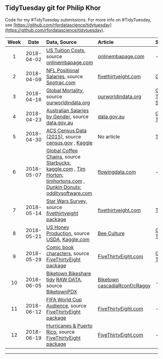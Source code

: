 ## TidyTuesday git for Philip Khor

Code for my #TidyTuesday submissions. For more info on #TidyTuesday, see [https://github.com/rfordatascience/tidytuesday](https://github.com/rfordatascience/tidytuesday).


| Week | Date | Data, Source | Article | Submission|
| :---: | :---: | :--- | :--- | :---|
| 1 | 2018-04-02 | [US Tuition Costs](https://github.com/rfordatascience/tidytuesday/blob/master/data/us_avg_tuition.xlsx), source [onlinembapage.com](https://onlinembapage.com/average-tuition-and-educational-attainment-in-the-united-states/) | [onlinembapage.com](https://onlinembapage.com/wp-content/uploads/2016/03/AverageTuition_Part1b.jpg) | - | 
| 2 | 2018-04-09 | [NFL Positional Salaries](https://github.com/rfordatascience/tidytuesday/blob/master/data/tidy_tuesday_week2.xlsx), source [Spotrac.com](http://www.spotrac.com/rankings/) | [fivethirtyeight.com](https://espnfivethirtyeight.files.wordpress.com/2017/05/morris-nflrb-1.png?w=575&h=488&quality=90&strip=info) | [GitHub](https://github.com/philip-khor/tidytuesday-pk/blob/master/week_2.md)| 
| 3|  2018-04-16| [Global Mortality](https://github.com/rfordatascience/tidytuesday/blob/master/data/global_mortality.xlsx), source [ourworldindata.org](https://ourworldindata.org/) | [ourworldindata.org](https://ourworldindata.org/what-does-the-world-die-from) |[GitHub](https://github.com/philip-khor/tidytuesday-pk/blob/master/tidyweek3.md), [Twitter](https://twitter.com/philip_khor/status/986260025344606208), [Shiny app](https://philipk.shinyapps.io/Tidy3/)
| 4 | 2018-04-23| [Australian Salaries by Gender](https://github.com/rfordatascience/tidytuesday/blob/master/data/week4_australian_salary.csv), source [data.gov.au](https://data.gov.au/dataset/taxation-statistics-2013-14/resource/c506c052-be2f-4fba-8a65-90f9e60f7775?inner_span=True) | [data.gov.au](https://data.gov.au/dataset/taxation-statistics-2013-14/resource/c506c052-be2f-4fba-8a65-90f9e60f7775?inner_span=True)  |[GitHub](https://github.com/philip-khor/tidytuesday-pk/blob/master/tidyweek4.md), [Twitter](https://twitter.com/philip_khor/status/988760049085333504) |
| 5 | 2018-04-30 | [ACS Census Data (2015)](https://github.com/rfordatascience/tidytuesday/blob/master/data/week5_acs2015_county_data.csv), source [census.gov](https://factfinder.census.gov/faces/nav/jsf/pages/index.xhtml) , [Kaggle](https://www.kaggle.com/muonneutrino/us-census-demographic-data)  | No article | [Twitter](https://twitter.com/philip_khor/status/991173207980851200) | 
| 6 | 2018-05-07| [Global Coffee Chains](https://github.com/rfordatascience/tidytuesday/blob/master/data/week6_coffee_chains.xlsx), source [Starbucks: kaggle.com](https://www.kaggle.com/starbucks/store-locations) , [Tim Horton: timhortons.com](https://locations.timhortons.com/) , [Dunkin Donuts: odditysoftware.com](http://www.odditysoftware.com/download/download.php?filename=dunkin-donuts.zip) | [flowingdata.com](http://flowingdata.com/2014/03/18/coffee-place-geography/)|-|
| 7 | 2018-05-14 | [Star Wars Survey](https://github.com/fivethirtyeight/data/blob/master/star-wars-survey/StarWars.csv), source [fivethirtyeight package](https://github.com/rudeboybert/fivethirtyeight)    | [fivethirtyeight.com](https://fivethirtyeight.com/features/americas-favorite-star-wars-movies-and-least-favorite-characters/)  | [Twitter](https://twitter.com/philip_khor/status/996636928777666560)|
| 8 | 2018-05-21 | [US Honey Production](https://github.com/rfordatascience/tidytuesday/blob/master/data/week8_honey_production.zip), source [USDA](http://usda.mannlib.cornell.edu/MannUsda/viewDocumentInfo.do?documentID=1520), [Kaggle.com](https://www.kaggle.com/jessicali9530/honey-production) | [Bee Culture](http://www.beeculture.com/u-s-honey-industry-report-2016/) |[GitHub](https://github.com/philip-khor/tidytuesday-pk/blob/master/tidyweek8.md), [Twitter](https://twitter.com/philip_khor/status/1010923018602741760)|
| 9 | 2018-05-29 | [Comic book characters](https://github.com/rfordatascience/tidytuesday/blob/master/data/week9_comic_characters.csv), source [FiveThirtyEight package](https://github.com/rudeboybert/fivethirtyeight) | [FiveThirtyEight.com](https://fivethirtyeight.com/features/women-in-comic-books/)| [GitHub](https://github.com/philip-khor/tidytuesday-pk/blob/master/week9_final.md), [Twitter](https://twitter.com/philip_khor/status/1011114517755916288) | 
| 10 | 2018-06-05 | [Biketown Bikeshare tidy](https://github.com/rfordatascience/tidytuesday/blob/master/data/week10_biketown.zip) [RAW DATA](https://github.com/rfordatascience/tidytuesday/blob/master/data/week10_biketown_raw.zip), source [BiketownPDX](https://www.biketownpdx.com/system-data) | [Biketown](https://www.biketownpdx.com/system-data) [cascadiaRconf/cRaggy](https://cascadiarconf.com/agenda/#craggy) | - | 
| 11 | 2018-06-12 | [FIFA World Cup Audience](https://github.com/rfordatascience/tidytuesday/blob/master/data/week11_fifa_audience.csv), source [FiveThirtyEight package](https://github.com/rudeboybert/fivethirtyeight) | [FiveThirtyEight.com](https://fivethirtyeight.com/features/how-to-break-fifa/)| - |
| 12 | 2018-06-19 | [Hurricanes & Puerto Rico](https://github.com/rfordatascience/tidytuesday/tree/master/data), source [FiveThirtyEight package](https://github.com/rudeboybert/fivethirtyeight) | [FiveThirtyEight.com](https://fivethirtyeight.com/features/the-media-really-has-neglected-puerto-rico/)|-|
***
